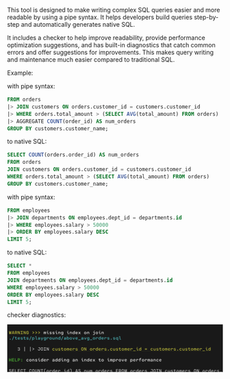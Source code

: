This tool is designed to make writing complex SQL queries easier and more readable by using a pipe syntax. It helps developers build queries step-by-step and automatically generates native SQL.

It includes a checker to help improve readability, provide performance optimization suggestions, and has built-in diagnostics that catch common errors and offer suggestions for improvements. This makes query writing and maintenance much easier compared to traditional SQL.

Example:

with pipe syntax:

```sql
FROM orders
|> JOIN customers ON orders.customer_id = customers.customer_id
|> WHERE orders.total_amount > (SELECT AVG(total_amount) FROM orders)
|> AGGREGATE COUNT(order_id) AS num_orders
GROUP BY customers.customer_name;
```

to native SQL:

```sql
SELECT COUNT(orders.order_id) AS num_orders
FROM orders
JOIN customers ON orders.customer_id = customers.customer_id
WHERE orders.total_amount > (SELECT AVG(total_amount) FROM orders)
GROUP BY customers.customer_name;
```

with pipe syntax:

```sql
FROM employees
|> JOIN departments ON employees.dept_id = departments.id
|> WHERE employees.salary > 50000
|> ORDER BY employees.salary DESC
LIMIT 5;
```

to native SQL:

```sql
SELECT *
FROM employees
JOIN departments ON employees.dept_id = departments.id
WHERE employees.salary > 50000
ORDER BY employees.salary DESC
LIMIT 5;

```

checker diagnostics:

![example](./example.png)
